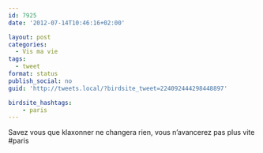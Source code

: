 ```yaml
---
id: 7925
date: '2012-07-14T10:46:16+02:00'

layout: post
categories:
  - Vis ma vie
tags:
  - tweet
format: status
publish_social: no
guid: 'http://tweets.local/?birdsite_tweet=224092444298448897'

birdsite_hashtags:
    - paris
---
```


Savez vous que klaxonner ne changera rien, vous n’avancerez pas plus vite #paris